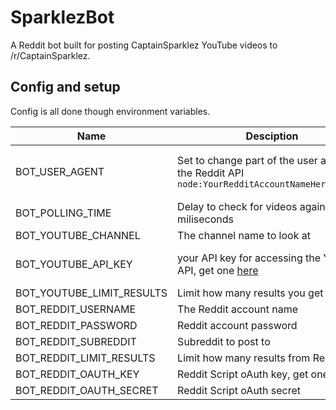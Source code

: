 # SparklezBot

A Reddit bot built for posting CaptainSparklez YouTube videos to /r/CaptainSparklez.

## Config and setup
Config is all done though environment variables.

| Name | Desciption | Default |
|------|------------|---------|
| BOT_USER_AGENT | Set to change part of the user agent for the Reddit API `node:YourRedditAccountNameHere:v1.0.0` | defauts to the Reddit account name |
| BOT_POLLING_TIME | Delay to check for videos again, in miliseconds | 60000 |
| BOT_YOUTUBE_CHANNEL | The channel name to look at | YouTubeDev |
| BOT_YOUTUBE_API_KEY | your API key for accessing the YouTube API, get one [here](https://developers.google.com/) | No default, set it or I don't start! |
| BOT_YOUTUBE_LIMIT_RESULTS | Limit how many results you get from YT | 5 |
| BOT_REDDIT_USERNAME | The Reddit account name | No default |
| BOT_REDDIT_PASSWORD | Reddit account password | No default |
| BOT_REDDIT_SUBREDDIT | Subreddit to post to | BotTest |
| BOT_REDDIT_LIMIT_RESULTS | Limit how many results from Reddit | 50 |
| BOT_REDDIT_OAUTH_KEY | Reddit Script oAuth key, get one [here](https://www.reddit.com/prefs/apps/) | No default |
| BOT_REDDIT_OAUTH_SECRET | Reddit Script oAuth secret | No default |
